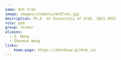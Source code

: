 ```yaml
---
name: Anh Tran 
image: images/students/AnhTran.jpg
description: Ph.D. at University of Utah, 2021-2022
role: phd
group: former
aliases:
  - Z. Wang
  - Zhenduo Wang
links:
    home-page: https://zhenduow.github.io/
---
```

